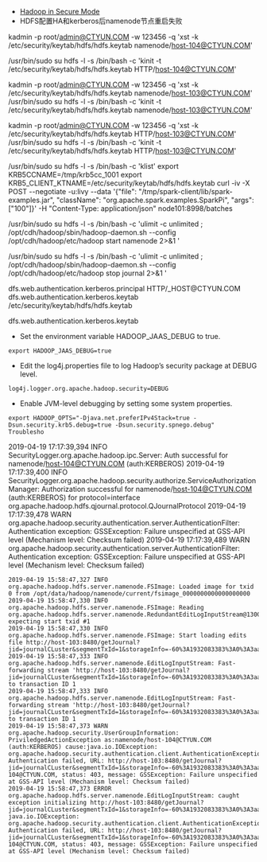 
+ [Hadoop in Secure Mode](https://hadoop.apache.org/docs/stable/hadoop-project-dist/hadoop-common/SecureMode.html)
+ HDFS配置HA和kerberos后namenode节点重启失败


kadmin -p root/admin@CTYUN.COM -w 123456 -q 'xst -k /etc/security/keytab/hdfs/hdfs.keytab namenode/host-104@CTYUN.COM'

/usr/bin/sudo su hdfs -l -s /bin/bash -c 'kinit -t /etc/security/keytab/hdfs/hdfs.keytab  HTTP/host-104@CTYUN.COM'


kadmin -p root/admin@CTYUN.COM -w 123456 -q 'xst -k /etc/security/keytab/hdfs/hdfs.keytab namenode/host-103@CTYUN.COM'
/usr/bin/sudo su hdfs -l -s /bin/bash -c 'kinit -t /etc/security/keytab/hdfs/hdfs.keytab  namenode/host-103@CTYUN.COM'


kadmin -p root/admin@CTYUN.COM -w 123456 -q 'xst -k /etc/security/keytab/hdfs/hdfs.keytab HTTP/host-103@CTYUN.COM'
/usr/bin/sudo su hdfs -l -s /bin/bash -c 'kinit -t /etc/security/keytab/hdfs/hdfs.keytab  HTTP/host-103@CTYUN.COM'



/usr/bin/sudo su hdfs -l -s /bin/bash -c 'klist'
export KRB5CCNAME=/tmp/krb5cc_1001
export KRB5_CLIENT_KTNAME=/etc/security/keytab/hdfs/hdfs.keytab
curl -iv -X POST --negotiate -u:livy --data '{"file": "/tmp/spark-client/lib/spark-examples.jar", "className": "org.apache.spark.examples.SparkPi", "args": ["100"]}' -H "Content-Type: application/json" node101:8998/batches



 /usr/bin/sudo su hdfs -l -s /bin/bash -c 'ulimit -c unlimited ;  /opt/cdh/hadoop/sbin/hadoop-daemon.sh --config /opt/cdh/hadoop/etc/hadoop start namenode 2>&1 '

  /usr/bin/sudo su hdfs -l -s /bin/bash -c 'ulimit -c unlimited ;  /opt/cdh/hadoop/sbin/hadoop-daemon.sh --config /opt/cdh/hadoop/etc/hadoop stop journal 2>&1 '

<property>
  <name>dfs.web.authentication.kerberos.principal</name>
  <value>HTTP/_HOST@CTYUN.COM</value>
</property>

<property>
  <name>dfs.web.authentication.kerberos.keytab</name>
  <value>/etc/security/keytab/hdfs/hdfs.keytab</value>
</property>




dfs.web.authentication.kerberos.keytab


+ Set the environment variable HADOOP_JAAS_DEBUG to true.
```
export HADOOP_JAAS_DEBUG=true
```
+ Edit the log4j.properties file to log Hadoop’s security package at DEBUG level.
```
log4j.logger.org.apache.hadoop.security=DEBUG
```
+ Enable JVM-level debugging by setting some system properties.
```
export HADOOP_OPTS="-Djava.net.preferIPv4Stack=true -Dsun.security.krb5.debug=true -Dsun.security.spnego.debug"
Troublesho
```




2019-04-19 17:17:39,394 INFO SecurityLogger.org.apache.hadoop.ipc.Server: Auth successful for namenode/host-104@CTYUN.COM (auth:KERBEROS)
2019-04-19 17:17:39,400 INFO SecurityLogger.org.apache.hadoop.security.authorize.ServiceAuthorizationManager: Authorization successful for namenode/host-104@CTYUN.COM (auth:KERBEROS) for protocol=interface org.apache.hadoop.hdfs.qjournal.protocol.QJournalProtocol
2019-04-19 17:17:39,478 WARN org.apache.hadoop.security.authentication.server.AuthenticationFilter: Authentication exception: GSSException: Failure unspecified at GSS-API level (Mechanism level: Checksum failed)
2019-04-19 17:17:39,489 WARN org.apache.hadoop.security.authentication.server.AuthenticationFilter: Authentication exception: GSSException: Failure unspecified at GSS-API level (Mechanism level: Checksum failed)



```
2019-04-19 15:58:47,327 INFO org.apache.hadoop.hdfs.server.namenode.FSImage: Loaded image for txid 0 from /opt/data/hadoop/namenode/current/fsimage_0000000000000000000
2019-04-19 15:58:47,330 INFO org.apache.hadoop.hdfs.server.namenode.FSImage: Reading org.apache.hadoop.hdfs.server.namenode.RedundantEditLogInputStream@13006998 expecting start txid #1
2019-04-19 15:58:47,330 INFO org.apache.hadoop.hdfs.server.namenode.FSImage: Start loading edits file http://host-103:8480/getJournal?jid=journalCLuster&segmentTxId=1&storageInfo=-60%3A1932083383%3A0%3A3aa0d2ac225d47f9839773f68ef269bb
2019-04-19 15:58:47,333 INFO org.apache.hadoop.hdfs.server.namenode.EditLogInputStream: Fast-forwarding stream 'http://host-103:8480/getJournal?jid=journalCLuster&segmentTxId=1&storageInfo=-60%3A1932083383%3A0%3A3aa0d2ac225d47f9839773f68ef269bb' to transaction ID 1
2019-04-19 15:58:47,333 INFO org.apache.hadoop.hdfs.server.namenode.EditLogInputStream: Fast-forwarding stream 'http://host-103:8480/getJournal?jid=journalCLuster&segmentTxId=1&storageInfo=-60%3A1932083383%3A0%3A3aa0d2ac225d47f9839773f68ef269bb' to transaction ID 1
2019-04-19 15:58:47,373 WARN org.apache.hadoop.security.UserGroupInformation: PriviledgedActionException as:namenode/host-104@CTYUN.COM (auth:KERBEROS) cause:java.io.IOException: org.apache.hadoop.security.authentication.client.AuthenticationException: Authentication failed, URL: http://host-103:8480/getJournal?jid=journalCLuster&segmentTxId=1&storageInfo=-60%3A1932083383%3A0%3A3aa0d2ac225d47f9839773f68ef269bb&user.name=namenode/host-104@CTYUN.COM, status: 403, message: GSSException: Failure unspecified at GSS-API level (Mechanism level: Checksum failed)
2019-04-19 15:58:47,373 ERROR org.apache.hadoop.hdfs.server.namenode.EditLogInputStream: caught exception initializing http://host-103:8480/getJournal?jid=journalCLuster&segmentTxId=1&storageInfo=-60%3A1932083383%3A0%3A3aa0d2ac225d47f9839773f68ef269bb
java.io.IOException: org.apache.hadoop.security.authentication.client.AuthenticationException: Authentication failed, URL: http://host-103:8480/getJournal?jid=journalCLuster&segmentTxId=1&storageInfo=-60%3A1932083383%3A0%3A3aa0d2ac225d47f9839773f68ef269bb&user.name=namenode/host-104@CTYUN.COM, status: 403, message: GSSException: Failure unspecified at GSS-API level (Mechanism level: Checksum failed)

```
